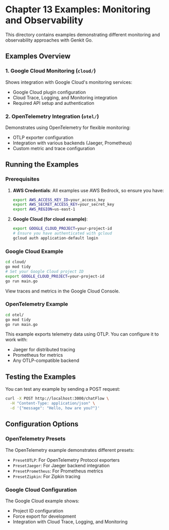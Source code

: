 # Chapter 13 Examples: Monitoring and Observability

This directory contains examples demonstrating different monitoring and observability approaches with Genkit Go.

## Examples Overview

### 1. Google Cloud Monitoring (`cloud/`)
Shows integration with Google Cloud's monitoring services:
- Google Cloud plugin configuration
- Cloud Trace, Logging, and Monitoring integration
- Required API setup and authentication

### 2. OpenTelemetry Integration (`otel/`)
Demonstrates using OpenTelemetry for flexible monitoring:
- OTLP exporter configuration
- Integration with various backends (Jaeger, Prometheus)
- Custom metric and trace configuration

## Running the Examples

### Prerequisites

1. **AWS Credentials**: All examples use AWS Bedrock, so ensure you have:
   ```bash
   export AWS_ACCESS_KEY_ID=your_access_key
   export AWS_SECRET_ACCESS_KEY=your_secret_key
   export AWS_REGION=us-east-1
   ```

2. **Google Cloud (for cloud example)**:
   ```bash
   export GOOGLE_CLOUD_PROJECT=your-project-id
   # Ensure you have authenticated with gcloud
   gcloud auth application-default login
   ```

### Google Cloud Example

```bash
cd cloud/
go mod tidy
# Set your Google Cloud project ID
export GOOGLE_CLOUD_PROJECT=your-project-id
go run main.go
```

View traces and metrics in the Google Cloud Console.

### OpenTelemetry Example

```bash
cd otel/
go mod tidy
go run main.go
```

This example exports telemetry data using OTLP. You can configure it to work with:
- Jaeger for distributed tracing
- Prometheus for metrics
- Any OTLP-compatible backend

## Testing the Examples

You can test any example by sending a POST request:

```bash
curl -X POST http://localhost:3000/chatFlow \
  -H "Content-Type: application/json" \
  -d '{"message": "Hello, how are you?"}'
```

## Configuration Options

### OpenTelemetry Presets

The OpenTelemetry example demonstrates different presets:

- `PresetOTLP`: For OpenTelemetry Protocol exporters
- `PresetJaeger`: For Jaeger backend integration
- `PresetPrometheus`: For Prometheus metrics
- `PresetZipkin`: For Zipkin tracing

### Google Cloud Configuration

The Google Cloud example shows:

- Project ID configuration
- Force export for development
- Integration with Cloud Trace, Logging, and Monitoring
  